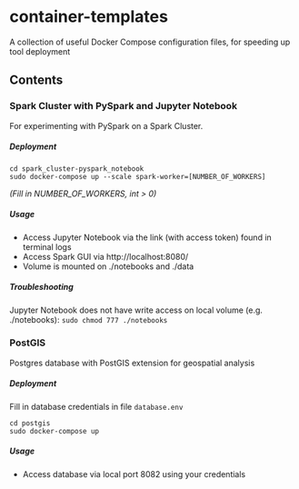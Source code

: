 # container-templates
A collection of useful Docker Compose configuration files, for speeding up tool deployment

## Contents
### Spark Cluster with PySpark and Jupyter Notebook
For experimenting with PySpark on a Spark Cluster.
##### Deployment
```
cd spark_cluster-pyspark_notebook
sudo docker-compose up --scale spark-worker=[NUMBER_OF_WORKERS]
```
 _(Fill in NUMBER_OF_WORKERS, int > 0)_

##### Usage
- Access Jupyter Notebook via the link (with access token) found in terminal logs
- Access Spark GUI via http://localhost:8080/
- Volume is mounted on ./notebooks and ./data

##### Troubleshooting
Jupyter Notebook does not have write access on local volume (e.g. ./notebooks): ```sudo chmod 777 ./notebooks```

### PostGIS
Postgres database with PostGIS extension for geospatial analysis 

##### Deployment
Fill in database credentials in file ```database.env```
```
cd postgis
sudo docker-compose up
```
##### Usage
- Access database via local port 8082 using your credentials